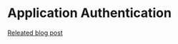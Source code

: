 # Application Authentication

[Releated blog post](http://heidloff.net/article/securing-vue-js-applications-keycloak/)